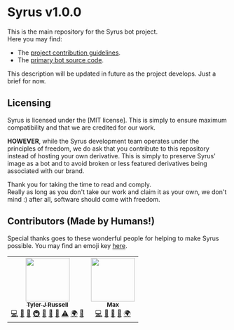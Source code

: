 # Syrus v1.0.0

This is the main repository for the Syrus bot project.  
Here you may find:
- The [project contribution guidelines](https://github.com/syrus-bot/syrus-bot/blob/master/CONTRIBUTING.md).
- The [primary bot source code](https://github.com/syrus-bot/syrus-bot/tree/master/src).

This description will be updated in future as the project develops. Just a brief for now.

## Licensing

Syrus is licensed under the [MIT license]. This is simply to ensure maximum
compatibility and that we are credited for our work.

**HOWEVER**, while the Syrus development team operates under the principles of
freedom, we do ask that you contribute to this repository instead of hosting
your own derivative. This is simply to preserve Syrus' image as a bot and to
avoid broken or less featured derivatives being associated with our brand.

Thank you for taking the time to read and comply.  
Really as long as you don't take our work and claim it as your own,
we don't mind :) after all, software should come with freedom.

## Contributors (Made by Humans!)

Special thanks goes to these wonderful people for helping to make Syrus
possible. You may find an emoji key [here].

[here]: https://allcontributors.org/docs/en/emoji-key

<!-- ALL-CONTRIBUTORS-LIST:START - Do not remove or modify this section -->
<!-- prettier-ignore-start -->
<!-- markdownlint-disable -->
<table>
  <tr>
    <td align="center"><a href="https://github.com/Nytelife26"><img src="https://avatars1.githubusercontent.com/u/22531310?v=4?s=100" width="100px;" alt=""/><br /><sub><b>Tyler J Russell</b></sub></a><br /><a href="https://github.com/syrus-bot/syrus-bot/commits?author=Nytelife26" title="Code">💻</a> <a href="#design-Nytelife26" title="Design">🎨</a> <a href="#ideas-Nytelife26" title="Ideas, Planning, & Feedback">🤔</a> <a href="#infra-Nytelife26" title="Infrastructure (Hosting, Build-Tools, etc)">🚇</a> <a href="#maintenance-Nytelife26" title="Maintenance">🚧</a> <a href="#projectManagement-Nytelife26" title="Project Management">📆</a> <a href="https://github.com/syrus-bot/syrus-bot/pulls?q=is%3Apr+reviewed-by%3ANytelife26" title="Reviewed Pull Requests">👀</a> <a href="https://github.com/syrus-bot/syrus-bot/commits?author=Nytelife26" title="Tests">⚠️</a> <a href="#translation-Nytelife26" title="Translation">🌍</a> <a href="#tool-Nytelife26" title="Tools">🔧</a></td>
    <td align="center"><a href="https://github.com/mynameismax"><img src="https://avatars2.githubusercontent.com/u/59715207?v=4?s=100" width="100px;" alt=""/><br /><sub><b>Max</b></sub></a><br /><a href="https://github.com/syrus-bot/syrus-bot/commits?author=mynameismax" title="Code">💻</a> <a href="#design-mynameismax" title="Design">🎨</a> <a href="#ideas-mynameismax" title="Ideas, Planning, & Feedback">🤔</a> <a href="https://github.com/syrus-bot/syrus-bot/pulls?q=is%3Apr+reviewed-by%3Amynameismax" title="Reviewed Pull Requests">👀</a> <a href="#translation-mynameismax" title="Translation">🌍</a></td>
  </tr>
</table>

<!-- markdownlint-restore -->
<!-- prettier-ignore-end -->

<!-- ALL-CONTRIBUTORS-LIST:END -->
